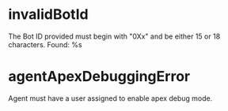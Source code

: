 # invalidBotId

The Bot ID provided must begin with "0Xx" and be either 15 or 18 characters. Found: %s

# agentApexDebuggingError

Agent must have a user assigned to enable apex debug mode.
